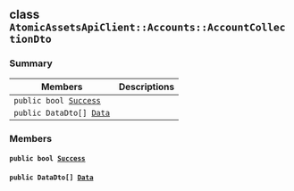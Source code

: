 ## class `AtomicAssetsApiClient::Accounts::AccountCollectionDto` 

### Summary

 Members                        | Descriptions                                
--------------------------------|---------------------------------------------
`public bool `[`Success`](#class_atomic_assets_api_client_1_1_accounts_1_1_account_collection_dto_1a506fb037fbb6bfe8f254c021a2c3cfac) | 
`public DataDto[] `[`Data`](#class_atomic_assets_api_client_1_1_accounts_1_1_account_collection_dto_1a6ed89521b3da4f30d2ab82c36d0afd13) | 

### Members

#### `public bool `[`Success`](#class_atomic_assets_api_client_1_1_accounts_1_1_account_collection_dto_1a506fb037fbb6bfe8f254c021a2c3cfac) 

#### `public DataDto[] `[`Data`](#class_atomic_assets_api_client_1_1_accounts_1_1_account_collection_dto_1a6ed89521b3da4f30d2ab82c36d0afd13) 

